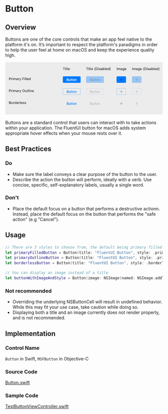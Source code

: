# Button

## Overview
Buttons are one of the core controls that make an app feel native to the platform it's on. It’s important to respect the platform's paradigms in order to help the user feel at home on macOS and keep the experience quality high.

![ButtonViews.png](.attachments/ButtonViews.png)

Buttons are a standard control that users can interact with to take actions within your application. The FluentUI button for macOS adds system appropriate hover effects when your mouse rests over it.

## Best Practices
### Do
- Make sure the label conveys a clear purpose of the button to the user.
- Describe the action the button will perform, ideally with a verb. Use concise, specific, self-explanatory labels, usually a single word.

### Don't
- Place the default focus on a button that performs a destructive actionn. Instead, place the default focus on the button that performs the "safe action" (e.g "Cancel").

## Usage
```Swift
// There are 3 styles to choose from, the default being primary filled
let primaryFilledButton = Button(title: "FluentUI Button", style: .primaryFilled),
let primaryOutlineButton = Button(title: "FluentUI Button", style: .primaryOutline),
let borderlessButton = Button(title: "FluentUI Button", style: .borderless)
```

```Swift
// You can display an image instead of a title
let buttonWithImageAndStyle = Button(image: NSImage(named: NSImage.addTemplateName)!, style: .primaryFilled)
```
### Not recommended
- Overriding the underlying NSButtonCell will result in undefined behavior. While this may fit your use case, take caution while doing so.
- Displaying both a title and an image currently does not render properly, and is not recommended.

## Implementation
### Control Name
`Button` in Swift, `MSFButton` in Objective-C
### Source Code
[Button.swift](https://github.com/microsoft/fluentui-apple/blob/master/macos/FluentUI/Button.swift)
### Sample Code
[TestButtonViewController.swift](https://github.com/microsoft/fluentui-apple/blob/master/macos/FluentUITestApp/TestButtonViewController.swift)